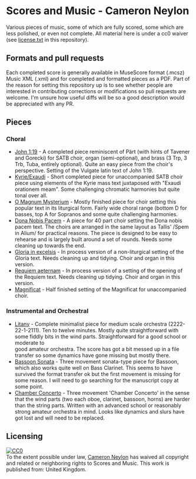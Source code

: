 Scores and Music - Cameron Neylon
=================================

Various pieces of music, some of which are fully scored, some which are less polished, or 
even not complete. All material here is under a cc0 waiver 
(see [license.txt](../license.txt) in this 
repository). 

Formats and pull requests
-------------------------

Each completed score is generally available in MuseScore format (.mcsz) Music XML 
(.xml) and for completed and formatted pieces as a PDF. Part of the reason for
setting this repository up is to see whether people are interested in contributing
corrections or modifications so pull requests are welcome. I'm unsure how useful
diffs will be so a good description would be appreciated with any PR.

Pieces
------

### Choral
  * [John 1:19](Choral/John1-19/) - A completed piece reminiscent of Pärt (with hints of 
Tavener and Gorecki) 
for SATB choir, organ (semi-optional), and brass (3 Trp, 3 Trb, Tuba, entirely optional). 
Quite an easy piece from the choir's perspective. Setting of the Vulgate latin text of
John 1:19.
  * [Kyrie/Exaudi](Choral/Kyrie-Exaudi/) - Short completed piece for unaccompanied SATB choir 
piece using 
elements of the Kyrie mass text juxtaposed with "Exaudi orationem meam". Some 
challenging chromatic harmonies but quite tonal over all. 
  * [O Magnum Mysterium](Choral/Magnum_Mysterium/) - Mostly finished piece for choir setting 
this popular text in
its liturgical form. Fairly wide choral range (bottom D for basses, top A for 
Sopranos and some quite challenging harmonies.
  * [Dona Nobis Pacem](Choral/Dona_Nobis_Pacem/) - A piece for 40 part choir setting
  the Dona nobis pacem text. The choirs are arranged in the same layout as Tallis'
  /Spem in Alium/ for practical reasons. The piece is designed to be easy to rehearse
  and is largely built around a set of rounds. Needs some cleaning up towards the end.
  * [Gloria in excelsis](Choral/Gloria_in_Excelsis/) - In process version of a non-liturgical 
setting of the Gloria
text. Needs cleaning up and tidying. Choir and organ in this version.
  * [Requiem aeternam](Choral/Requiem_Aeternam/) - In process version of a setting of the 
opening of the Requiem 
text. Needs cleaning up tidying. Choir and organ in this version.
  * [Magnificat](Choral/Magnificat/) - Half finished setting of the Magnificat for 
unaccompanied choir. 

### Instrumental and Orchestral
  * [Litany](Instrumental/Litany/) - Complete minimalist piece for medium scale 
  orchestra (2222-22-1-2111). Ten to twelve minutes. Mostly quite straightforward with 
  some fiddly bits in the wind parts. Straightforward for a good school or moderate to  
  good amateur orchestra. The score has got a bit messed up in a file transfer so some 
  dynamics have gone missing but mostly there.
  * [Bassoon Sonata](Instrumental/Bassoon_Sonata) - Three movement sonata-type piece
  for Bassoon, which also works quite well on Bass Clarinet. This seems to have 
  survived the format transfer ok but the first movement is missing for some reason. I
  will need to go searching for the manuscript copy at some point.
  * [Chamber Concerto](Instrumental/Chamber_Concerto/) - Three movement 'Chamber
  Concerto' in the sense that the wind parts (two each oboe, clarinet, bassoon, horns)
  are harder than the string parts. Written with an advanced school or reasonably
  strong amateur orchestra in mind. Looks like dynamics and slurs have got lost and 
  will need to be replaced.


Licensing
---------

<p xmlns:dct="http://purl.org/dc/terms/" xmlns:vcard="http://www.w3.org/2001/vcard-rdf/3.0#">
  <a rel="license"
     href="http://creativecommons.org/publicdomain/zero/1.0/">
    <img src="http://i.creativecommons.org/p/zero/1.0/88x31.png" style="border-style: none;" alt="CC0" />
  </a>
  <br />
  To the extent possible under law,
  <a rel="dct:publisher"
     href="cameronneylon.net">
    <span property="dct:title">Cameron Neylon</span></a>
  has waived all copyright and related or neighboring rights to
  <span property="dct:title">Scores and Music</span>.
This work is published from:
<span property="vcard:Country" datatype="dct:ISO3166"
      content="GB" about="cameronneylon.net">
  United Kingdom</span>.
</p>